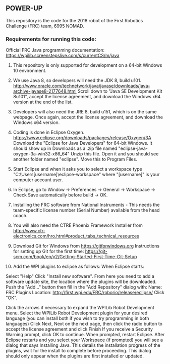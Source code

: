 ## POWER-UP
This repository is the code for the 2018 robot of the First Robotics Challenge (FRC) team, 6995 NOMAD.

### Requirements for running this code:

Official FRC Java programming documentation: https://wpilib.screenstepslive.com/s/currentCS/m/java

1. This repository is only supported for development on a 64-bit Windows 10 environment.
2. We use Java 8, so developers will need the JDK 8, build u101. http://www.oracle.com/technetwork/java/javase/downloads/java-archive-javase8-2177648.html
Scroll down to "Java SE Development Kit 8u101", accept the license agreement, and download the Windows x64 version at the end of the list.
3. Developers will also need the JRE 8, build u151, which is on the same webpage. Once again, accept the license agreement, and download the Windows x64 version.
4. Coding is done in Eclipse Oxygen. https://www.eclipse.org/downloads/packages/release/Oxygen/3A 
Download the "Eclipse for Java Developers" for 64-bit Windows. It should show up in Downloads as a .zip file named "eclipse-java-oxygen-3a-win32-x86_64" Unzip this file. Open it and you should see another folder named "eclipse". Move this to Program Files.
5. Start Eclipse and when it asks you to select a workspace type "C:\Users\[username]\eclipse-workspace" where "[username]" is your computer account user. 
6. In Eclipse, go to Window -> Preferences -> General -> Workspace -> Check Save automatically before build -> OK. 


7. Installing the FRC software from National Instruments - This needs the team-specific license number (Serial Number) available from the head coach.

8. You will also need the CTRE Phoenix Framework Installer from http://www.ctr-electronics.com/hro.html#product_tabs_technical_resources

9. Download Git for Windows from https://gitforwindows.org 
Instructions for setting up Git for the first time: https://git-scm.com/book/en/v2/Getting-Started-First-Time-Git-Setup


10. Add the WPI plugins to eclipse as follows: 
When Eclipse starts:

Select "Help"
Click "Install new software".
From here you need to add a software update site, the location where the plugins will be downloaded. Push the "Add..." button then fill in the "Add Repository" dialog with:
Name: FRC Plugins
Location: http://first.wpi.edu/FRC/roborio/release/eclipse/
Click "OK".

Click the arrows if necessary to expand the WPILib Robot Development menu.
Select the WPILib Robot Development plugin for your desired language (you can install both if you wish to try programming in both languages)
Click Next, Next on the next page, then click the radio button to accept the license agreement and click Finish
If you receive a Security Warning prompt, click OK to continue.
When prompted, restart Eclipse. After Eclipse restarts and you select your Workspace (if prompted) you will see a dialog that says Installing Java. This details the installation progress of the plugins, wait for the install to complete before proceeding. This dialog should only appear when the plugins are first installed or updated.
